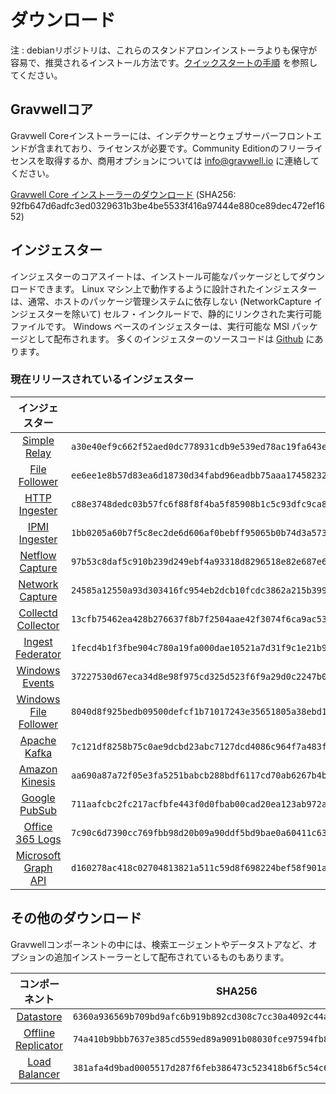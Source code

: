 # ダウンロード

注 : debianリポジトリは、これらのスタンドアロンインストーラよりも保守が容易で、推奨されるインストール方法です。[クイックスタートの手順](#!quickstart/quickstart.md) を参照してください。

## Gravwellコア

Gravwell Coreインストーラーには、インデクサーとウェブサーバーフロントエンドが含まれており、ライセンスが必要です。Community Editionのフリーライセンスを取得するか、商用オプションについては info@gravwell.io に連絡してください。

[Gravwell Core インストーラーのダウンロード](https://update.gravwell.io/archive/4.1.9/installers/gravwell_4.1.9.sh) (SHA256: 92fb647d6adfc3ed0329631b3be4be5533f416a97444e880ce89dec472ef1652)

## インジェスター

インジェスターのコアスイートは、インストール可能なパッケージとしてダウンロードできます。 Linux マシン上で動作するように設計されたインジェスターは、通常、ホストのパッケージ管理システムに依存しない (NetworkCapture インジェスターを除いて) セルフ・インクルードで、静的にリンクされた実行可能ファイルです。 Windows ベースのインジェスターは、実行可能な MSI パッケージとして配布されます。 多くのインジェスターのソースコードは [Github](https://github.com/gravwell/gravwell/tree/master/ingesters) にあります。

### 現在リリースされているインジェスター
| インジェスター | SHA256 | 詳細情報 |
|:--------:|-------:|----------:|
| [Simple Relay](https://update.gravwell.io/archive/4.1.9/installers/gravwell_simple_relay_installer_4.1.9.sh) | ``a30e40ef9c662f52aed0dc778931cdb9e539ed78ac19fa643e24063aa866d9dd`` | [Documentation](#!ingesters/ingesters.md#Simple_Relay)|
| [File Follower](https://update.gravwell.io/archive/4.1.9/installers/gravwell_file_follow_installer_4.1.9.sh) | ``ee6ee1e8b57d83ea6d18730d34fabd96eadbb75aaa174582322a2710f8c489aa`` | [Documentation](#!ingesters/ingesters.md#File_Follower) |
| [HTTP Ingester](https://update.gravwell.io/archive/4.1.9/installers/gravwell_http_ingester_installer_4.1.9.sh) | ``c88e3748dedc03b57fc6f88f8f4ba5f85908b1c5c93dfc9ca8a78cdc56a752f8`` | [Documentation](#!ingesters/ingesters.md#HTTP_POST) |
| [IPMI Ingester](https://update.gravwell.io/archive/4.1.9/installers/gravwell_ipmi_installer_4.1.9.sh) | ``1bb0205a60b7f5c8ec2de6d606af0bebff95065b0b74d3a57354c5b1d156dd06`` | [Documentation](#!ingesters/ingesters.md#IPMI_Ingester)|
| [Netflow Capture](http://update.gravwell.io/archive/4.1.9/installers/gravwell_netflow_capture_installer_4.1.9.sh) | ``97b53c8daf5c910b239d249ebf4a93318d8296518e82e687e637fe3fd98fbe3b`` | [Documentation](#!ingesters/ingesters.md#Netflow_Ingester) |
| [Network Capture](https://update.gravwell.io/archive/4.1.9/installers/gravwell_network_capture_installer_4.1.9.sh) | ``24585a12550a93d303416fc954eb2dcb10fcdc3862a215b3993603f3d36519d4`` | [Documentation](#!ingesters/ingesters.md#Network_Ingester) |
| [Collectd Collector](https://update.gravwell.io/archive/4.1.9/installers/gravwell_collectd_installer_4.1.9.sh) | ``13cfb75462ea428b276637f8b7f2504aae42f3074f6ca9ac534a616d4e31564b`` | [Documentation](#!ingesters/ingesters.md#collectd) |
| [Ingest Federator](https://update.gravwell.io/archive/4.1.9/installers/gravwell_federator_installer_4.1.9.sh) | ``1fecd4b1f3fbe904c780a19fa000dae10521a7d31f9c1e21b962582fd5b4abf3`` | [Documentation](#!ingesters/ingesters.md#Federator_Ingester) |
| [Windows Events](https://update.gravwell.io/archive/4.1.9/installers/gravwell_win_events_4.1.9.msi) | ``37227530d67eca34d8e98f975cd325d523f6f9a29d0c2247b059169855c609ee`` | [Documentation](#!ingesters/ingesters.md#Windows_Event_Service) |
| [Windows File Follower](https://update.gravwell.io/archive/4.1.9/installers/gravwell_file_follow_4.1.9.msi) | ``8040d8f925bedb09500defcf1b71017243e35651805a38ebd16dad1443a8ffc5`` | [Documentation](#!ingesters/ingesters.md#File_Follower) |
| [Apache Kafka](https://update.gravwell.io/archive/4.1.9/installers/gravwell_kafka_installer_4.1.9.sh) | ``7c121df8258b75c0ae9dcbd23abc7127dcd4086c964f7a483f78231ef785449f`` | [Documentation](#!ingesters/ingesters.md#Kafka)|
| [Amazon Kinesis](https://update.gravwell.io/archive/4.1.9/installers/gravwell_kinesis_ingest_installer_4.1.9.sh) | ``aa690a87a72f05e3fa5251babcb288bdf6117cd70ab6267b4ba04fd0a6ca5e14`` | [Documentation](#!ingesters/ingesters.md#Kinesis_Ingester)|
| [Google PubSub](https://update.gravwell.io/archive/4.1.9/installers/gravwell_pubsub_ingest_installer_4.1.9.sh) | ``711aafcbc2fc217acfbfe443f0d0fbab00cad20ea123ab972adeb79e244799b3`` | [Documentation](#!ingesters/ingesters.md#GCP_PubSub)|
| [Office 365 Logs](https://update.gravwell.io/archive/4.1.9/installers/gravwell_o365_installer_4.1.9.sh) | ``7c90c6d7390cc769fbb98d20b09a90ddf5bd9bae0a60411c635a9c313e3ed75c`` | [Documentation](#!ingesters/ingesters.md#Office_365_Log_Ingester)|
| [Microsoft Graph API](https://update.gravwell.io/archive/4.1.9/installers/gravwell_msgraph_installer_4.1.9.sh) | ``d160278ac418c02704813821a511c59d8f698224bef58f901a42872349061f48`` | [Documentation](#!ingesters/ingesters.md#Microsoft_Graph_API_Ingester)|

## その他のダウンロード

Gravwellコンポーネントの中には、検索エージェントやデータストアなど、オプションの追加インストーラーとして配布されているものもあります。

| コンポーネント | SHA256 | 詳細情報 |
|:---------:|:------:|----------:|
| [Datastore](https://update.gravwell.io/archive/4.1.9/installers/gravwell_datastore_installer_4.1.9.sh) | ``6360a936569b709bd9afc6b919b892cd308c7cc30a4092c44aacddc3410b5fab`` | [Documentation](#!distributed/frontend.md) |
| [Offline Replicator](https://update.gravwell.io/archive/4.1.9/installers/gravwell_offline_replication_installer_4.1.9.sh) | ``74a410b9bbb7637e385cd559ed89a9091b08030fce97594fb898728e02011f66`` | [Documentation](#!configuration/replication.md) |
| [Load Balancer](https://update.gravwell.io/archive/4.1.9/installers/gravwell_loadbalancer_installer_4.1.9.sh) | ``381afa4d9bad0005517d287f6feb386473c523418b6f5c54c6232cb1ae9008e1`` | |

